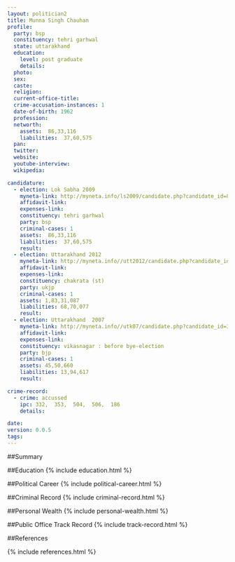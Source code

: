 ```yaml
---
layout: politician2
title: Munna Singh Chauhan
profile: 
  party: bsp
  constituency: tehri garhwal
  state: uttarakhand
  education: 
    level: post graduate
    details: 
  photo: 
  sex: 
  caste: 
  religion: 
  current-office-title: 
  crime-accusation-instances: 1
  date-of-birth: 1962
  profession: 
  networth: 
    assets:  86,33,116
    liabilities:  37,60,575
  pan: 
  twitter: 
  website: 
  youtube-interview: 
  wikipedia: 

candidature: 
  - election: Lok Sabha 2009
    myneta-link: http://myneta.info/ls2009/candidate.php?candidate_id=8224
    affidavit-link: 
    expenses-link: 
    constituency: tehri garhwal 
    party: bsp
    criminal-cases: 1
    assets:  86,33,116
    liabilities:  37,60,575
    result:  
  - election: Uttarakhand 2012
    myneta-link: http://myneta.info//utt2012/candidate.php?candidate_id=184
    affidavit-link: 
    expenses-link: 
    constituency: chakrata (st) 
    party: ukjp
    criminal-cases: 1
    assets: 1,83,31,087
    liabilities: 68,70,077
    result:  
  - election: Uttarakhand  2007
    myneta-link: http://myneta.info//utk07/candidate.php?candidate_id=35
    affidavit-link: 
    expenses-link: 
    constituency: vikasnagar : before bye-election 
    party: bjp
    criminal-cases: 1
    assets: 45,50,660
    liabilities: 13,94,617
    result:  

crime-record: 
  - crime: accussed
    ipc: 332,  353,  504,  506,  186
    details:    

date: 
version: 0.0.5
tags: 
---
```

##Summary


##Education
{% include education.html %}


##Political Career
{% include political-career.html %}


##Criminal Record
{% include criminal-record.html %}


##Personal Wealth
{% include personal-wealth.html %}


##Public Office Track Record
{% include track-record.html %}


##References


{% include references.html %}